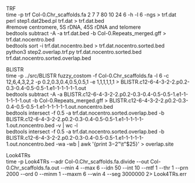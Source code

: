 TRF  
time -p trf Col-0.Chr_scaffolds.fa 2 7 7 80 10 24 6 -h -l 6 -ngs > trf.dat  
perl step1.dat2bed.pl trf.dat > trf.dat.bed  
#remove centromere, 5S rDNA, 45S rDNA and telomere  
bedtools subtract -A -a trf.dat.bed -b Col-0.Repeats_merged.gff > trf.dat.nocentro.bed  
bedtools sort -i trf.dat.nocentro.bed > trf.dat.nocentro.sorted.bed  
python3 step2.overlap.trf.py trf.dat.nocentro.sorted.bed trf.dat.nocentro.sorted.overlap.bed  

BLISTR  
time -p ../src/BLISTR fuzzy_costom -f Col-0.Chr_scaffolds.fa -l 6 -c 12,6,4,3,2,2 -p 0.2,0.3,0.4,0.5,0.5,1 -e 1,1,1,1,1,1 > BLISTR.c12-6-4-3-2-2.p0.2-0.3-0.4-0.5-0.5-1.e1-1-1-1-1-1.out  
bedtools subtract -A -a BLISTR.c12-6-4-3-2-2.p0.2-0.3-0.4-0.5-0.5-1.e1-1-1-1-1-1.out -b Col-0.Repeats_merged.gff > BLISTR.c12-6-4-3-2-2.p0.2-0.3-0.4-0.5-0.5-1.e1-1-1-1-1-1.out.noncentro.bed  
bedtools intersect -f 0.5 -a trf.dat.nocentro.sorted.overlap.bed -b BLISTR.c12-6-4-3-2-2.p0.2-0.3-0.4-0.5-0.5-1.e1-1-1-1-1-1.out.noncentro.bed -v | wc -l  
bedtools intersect -f 0.5 -a trf.dat.nocentro.sorted.overlap.bed -b BLISTR.c12-6-4-3-2-2.p0.2-0.3-0.4-0.5-0.5-1.e1-1-1-1-1-1.out.noncentro.bed -wa -wb | awk '{print $3-$2"\t"$25}' > overlap.site  


Look4TRs  
time -p Look4TRs --adr Col-0.Chr_scaffolds.fa.divide --out Col-0.Chr_scaffolds.fa.out --min 4 --max 6 --idn 50 --int 10 --mtf 1 --thr 1 --prn 2000 --ord 0 --minm 1 --maxm 6 --win 4 --seg 3000000 2> Look4TRs.err  

